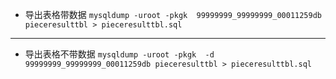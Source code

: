 
- 导出表格带数据
`
mysqldump -uroot -pkgk  99999999_99999999_00011259db pieceresulttbl > pieceresulttbl.sql
`

*************************
- 导出表格不带数据
`
mysqldump -uroot -pkgk  -d 99999999_99999999_00011259db pieceresulttbl > pieceresulttbl.sql
`